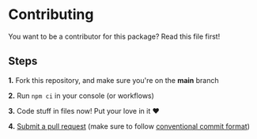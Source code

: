 # Contributing
You want to be a contributor for this package? Read this file first!

## Steps
**1.** Fork this repository, and make sure you're on the **main** branch

**2.** Run `npm ci` in your console (or workflows)

**3.** Code stuff in files now! Put your love in it ❤️

**4.** [Submit a pull request](https://github.com/brawlup/brawlup.js/compare) (make sure to follow [conventional commit format]())
